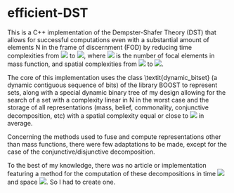 # efficient-DST

This is a C++ implementation of the Dempster-Shafer Theory (DST) that allows for successful computations even with a substantial amount of elements N in the frame of discernment (FOD) by reducing time complexities from <img src="https://latex.codecogs.com/gif.latex?O(2^{2N})" /> to <img src="https://latex.codecogs.com/gif.latex?O(F^2)" />, where <img src="https://latex.codecogs.com/gif.latex?F " /> is the number of focal elements in mass function, and spatial complexities from <img src="https://latex.codecogs.com/gif.latex?O(2^{N})" /> to <img src="https://latex.codecogs.com/gif.latex?O(F)" />.

The core of this implementation uses the class \textit{dynamic\_bitset} (a dynamic contiguous sequence of bits) of the library BOOST to represent sets, along with a special dynamic binary tree of my design allowing for the search of a set with a complexity linear in N in the worst case and the storage of all representations (mass, belief, commonality, conjunctive decomposition, etc) with a spatial complexity equal or close to <img src="https://latex.codecogs.com/gif.latex?O(F)" /> in average.

Concerning the methods used to fuse and compute representations other than mass functions, there were few adaptations to be made, except for the case of the conjunctive/disjunctive decomposition.

To the best of my knowledge, there was no article or implementation featuring a method for the computation of these decompositions in time <img src="https://latex.codecogs.com/gif.latex?O(F^2)" /> and space <img src="https://latex.codecogs.com/gif.latex?O(F)" />. So I had to create one. 